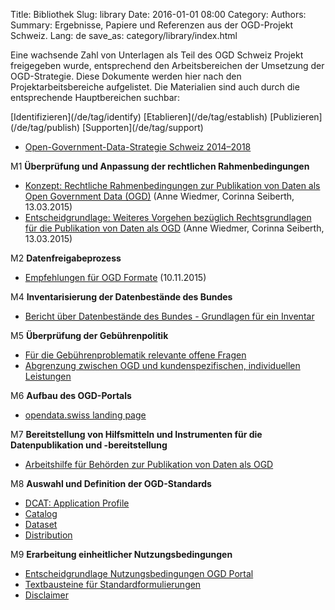 Title: Bibliothek
Slug: library
Date: 2016-01-01 08:00
Category:
Authors:
Summary: Ergebnisse, Papiere und Referenzen aus der OGD-Projekt Schweiz.
Lang: de
save_as: category/library/index.html


Eine wachsende Zahl von Unterlagen als Teil des OGD Schweiz Projekt freigegeben wurde, entsprechend den Arbeitsbereichen der Umsetzung der OGD-Strategie. Diese Dokumente werden hier nach den Projektarbeitsbereiche aufgelistet. Die Materialien sind auch durch die entsprechende Hauptbereichen suchbar:

<tags>
[Identifizieren](/de/tag/identify)
[Etablieren](/de/tag/establish)
[Publizieren](/de/tag/publish)
[Supporten](/de/tag/support)
</tags>

  - [Open-Government-Data-Strategie Schweiz 2014–2018](/de/library/ch-ogd-strategie)

M1 **Überprüfung und Anpassung der rechtlichen Rahmenbedingungen**

  - [Konzept: Rechtliche Rahmenbedingungen zur Publikation von Daten als Open Government Data (OGD)](/de/library/m1-rechtliche-rahmen) (Anne Wiedmer, Corinna Seiberth, 13.03.2015)
  - [Entscheidgrundlage: Weiteres Vorgehen bezüglich Rechtsgrundlagen für die Publikation von Daten als OGD](/de/library/m1-entscheid-rechtsgrundlagen) (Anne Wiedmer, Corinna Seiberth, 13.03.2015)

M2 **Datenfreigabeprozess**

  - [Empfehlungen für OGD Formate](/de/library/m2-ogd-formate) (10.11.2015)

<!-- M3 **Datenfreigabeplanung** -->

M4 **Inventarisierung der Datenbestände des Bundes**

  - [Bericht über Datenbestände des Bundes - Grundlagen für ein Inventar](/de/library/m4-datebestaende-bund)

M5 **Überprüfung der Gebührenpolitik**

  - [Für die Gebührenproblematik relevante offene Fragen](/de/library/m5-gebuehrenproblematik)
  - [Abgrenzung zwischen OGD und kundenspezifischen, individuellen Leistungen](/de/library/m5-abgrenzung-leistungen)

M6 **Aufbau des OGD-Portals**

  - [opendata.swiss landing page](http://opendata.swiss)

M7 **Bereitstellung von Hilfsmitteln und Instrumenten für die Datenpublikation und -bereitstellung**

  - [Arbeitshilfe für Behörden zur Publikation von Daten als OGD](/de/library/m7-recht-arbeitshilfe)

M8 **Auswahl und Definition der OGD-Standards**

  - [DCAT: Application Profile](/de/library/m8-dcat-application-en)
  - [Catalog](/de/library/m8-catalog)
  - [Dataset](/de/library/m8-dataset)
  - [Distribution](/de/library/m8-distribution)

M9 **Erarbeitung einheitlicher Nutzungsbedingungen**

  - [Entscheidgrundlage Nutzungsbedingungen OGD Portal](/de/library/m9-entscheid-nutzungsbedingungen)
  - [Textbausteine für Standardformulierungen](/de/library/m9-standardformulierungen)
  - [Disclaimer](/de/library/m9-disclaimer)

<!--
M10 Erarbeitung eines OGD-Kooperationsmodells

M11 Dialog mit den OGD-Anwendern

M12 Bekanntmachung des Datenangebots in der Öffentlichkeit

M13 Evaluation der Wirkung von OGD
-->
